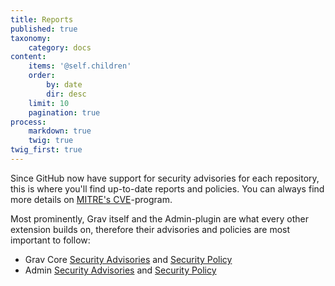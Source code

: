 ```yaml
---
title: Reports
published: true
taxonomy:
    category: docs
content:
    items: '@self.children'
    order:
        by: date
        dir: desc
    limit: 10
    pagination: true
process:
    markdown: true
    twig: true
twig_first: true
---
```


Since GitHub now have support for security advisories for each repository, this is where you'll find up-to-date reports and policies. You can always find more details on [MITRE's CVE](https://cve.mitre.org/cgi-bin/cvekey.cgi?keyword=Grav)-program.

Most prominently, Grav itself and the Admin-plugin are what every other extension builds on, therefore their advisories and policies are most important to follow:

- Grav Core [Security Advisories](https://github.com/getgrav/grav/security/advisories) and [Security Policy](https://github.com/getgrav/grav/security/policy)
- Admin [Security Advisories](https://github.com/getgrav/grav-plugin-admin/security/advisories) and [Security Policy](https://github.com/getgrav/grav-plugin-admin/security/policy)
